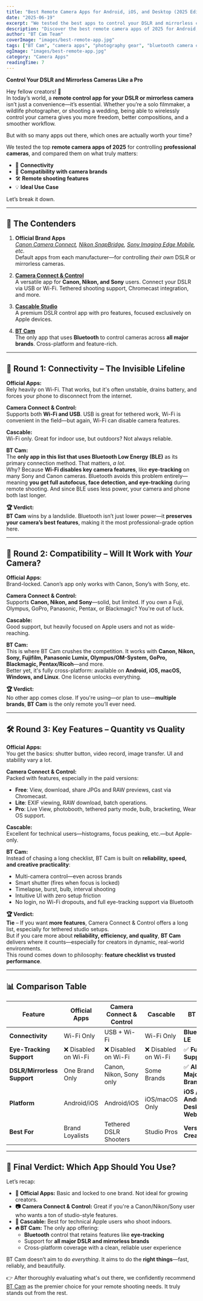 ```yaml
---
title: "Best Remote Camera Apps for Android, iOS, and Desktop (2025 Edition)"
date: "2025-06-19"
excerpt: "We tested the best apps to control your DSLR and mirrorless cameras remotely—find out which one wins in connectivity, compatibility, and real-world reliability."
description: "Discover the best remote camera apps of 2025 for Android, iOS, and desktop. Compare BT Cam, Camera Connect & Control, Cascable, and brand-specific apps for DSLR and mirrorless control."
author: "BT Cam Team"
coverImage: "images/best-remote-app.jpg"
tags: ["BT Cam", "camera apps", "photography gear", "bluetooth camera control", "DSLR remote app"]
ogImage: "images/best-remote-app.jpg"
category: "Camera Apps"
readingTime: 7
---
```


**Control Your DSLR and Mirrorless Cameras Like a Pro**

Hey fellow creators! 👋  
In today’s world, a **remote control app for your DSLR or mirrorless camera** isn’t just a convenience—it’s essential. Whether you’re a solo filmmaker, a wildlife photographer, or shooting a wedding, being able to wirelessly control your camera gives you more freedom, better compositions, and a smoother workflow.

But with so many apps out there, which ones are actually worth your time?

We tested the top **remote camera apps of 2025** for controlling **professional cameras**, and compared them on what truly matters:
- 🔌 **Connectivity**
- 🎥 **Compatibility with camera brands**
- 🛠️ **Remote shooting features**
- 💡 **Ideal Use Case**

Let’s break it down.

---

## 🏁 The Contenders

1. **Official Brand Apps**  
   *[Canon Camera Connect](https://app.ssw.imaging-saas.canon/app/en/cc.html), [Nikon SnapBridge](https://snapbridge.nikon.com), [Sony Imaging Edge Mobile](https://support.d-imaging.sony.co.jp/app/iemobile), etc.*  
   Default apps from each manufacturer—for controlling *their own* DSLR or mirrorless cameras.

2. **[Camera Connect & Control](https://www.rupiapps.com/Manual/Home.html)**  
   A versatile app for **Canon, Nikon, and Sony** users. Connect your DSLR via USB or Wi-Fi. Tethered shooting support, Chromecast integration, and more.

3. **[Cascable Studio](https://cascable.se/studio/)**  
   A premium DSLR control app with pro features, focused exclusively on Apple devices.

4. **[BT Cam](https://btcam.app)**  
   The only app that uses **Bluetooth** to control cameras across **all major brands**. Cross-platform and feature-rich.

---

## 🔌 Round 1: Connectivity – The Invisible Lifeline

**Official Apps:**  
Rely heavily on Wi-Fi. That works, but it's often unstable, drains battery, and forces your phone to disconnect from the internet.

**Camera Connect & Control:**  
Supports both **Wi-Fi and USB**. USB is great for tethered work, Wi-Fi is convenient in the field—but again, Wi-Fi can disable camera features.

**Cascable:**  
Wi-Fi only. Great for indoor use, but outdoors? Not always reliable.

**BT Cam:**  
The **only app in this list that uses Bluetooth Low Energy (BLE)** as its primary connection method. That matters, *a lot*.  
Why? Because **Wi-Fi disables key camera features**, like **eye-tracking** on many Sony and Canon cameras. Bluetooth avoids this problem entirely—meaning **you get full autofocus, face detection, and eye-tracking** during remote shooting. And since BLE uses less power, your camera and phone both last longer.

**🏆 Verdict:**  
**BT Cam** wins by a landslide. Bluetooth isn’t just lower power—it **preserves your camera’s best features**, making it the most professional-grade option here.

---

## 🔄 Round 2: Compatibility – Will It Work with *Your* Camera?

**Official Apps:**  
Brand-locked. Canon’s app only works with Canon, Sony’s with Sony, etc.

**Camera Connect & Control:**  
Supports **Canon, Nikon, and Sony**—solid, but limited. If you own a Fuji, Olympus, GoPro, Panasonic, Pentax, or Blackmagic? You're out of luck.

**Cascable:**  
Good support, but heavily focused on Apple users and not as wide-reaching.

**BT Cam:**  
This is where BT Cam crushes the competition. It works with **Canon, Nikon, Sony, Fujifilm, Panasonic Lumix, Olympus/OM-System, GoPro, Blackmagic, Pentax/Ricoh**—and more.  
Better yet, it's fully cross-platform: available on **Android, iOS, macOS, Windows, and Linux**. One license unlocks everything.

**🏆 Verdict:**  
No other app comes close. If you're using—or plan to use—**multiple brands**, **BT Cam** is the only remote you’ll ever need.

---

## 🛠️ Round 3: Key Features – Quantity vs Quality

**Official Apps:**  
You get the basics: shutter button, video record, image transfer. UI and stability vary a lot.

**Camera Connect & Control:**  
Packed with features, especially in the paid versions:
- **Free**: View, download, share JPGs and RAW previews, cast via Chromecast.
- **Lite**: EXIF viewing, RAW download, batch operations.
- **Pro**: Live View, photobooth, tethered party mode, bulb, bracketing, Wear OS support.

**Cascable:**  
Excellent for technical users—histograms, focus peaking, etc.—but Apple-only.

**BT Cam:**  
Instead of chasing a long checklist, BT Cam is built on **reliability, speed, and creative practicality**:
- Multi-camera control—even across brands
- Smart shutter (fires when focus is locked)
- Timelapse, burst, bulb, interval shooting
- Intuitive UI with zero setup friction
- No login, no Wi-Fi dropouts, and full eye-tracking support via Bluetooth

**🏆 Verdict:**  
**Tie** – If you want **more features**, Camera Connect & Control offers a long list, especially for tethered studio setups.  
But if you care more about **reliability, efficiency, and quality**, **BT Cam** delivers where it counts—especially for creators in dynamic, real-world environments.  
This round comes down to philosophy: **feature checklist vs trusted performance**.

---

## 📊 Comparison Table

| Feature           | Official Apps   | Camera Connect & Control | Cascable         | BT Cam |
|-------------------|------------------|----------------------------|------------------|----------------------|
| **Connectivity**  | Wi-Fi Only       | USB + Wi-Fi               | Wi-Fi Only       | **Bluetooth LE**     |
| **Eye-Tracking Support** | ❌ Disabled on Wi-Fi | ❌ Disabled on Wi-Fi | ❌ Disabled on Wi-Fi | ✅ **Fully Supported** |
| **DSLR/Mirrorless Support** | One Brand Only   | Canon, Nikon, Sony only | Some Brands | ✅ **All Major Brands** |
| **Platform**      | Android/iOS      | Android/iOS            | iOS/macOS Only   | **iOS / Android / Desktop / Web** |
| **Best For**      | Brand Loyalists  | Tethered DSLR Shooters    | Studio Pros      | **Versatile Creators**  |

---

## 🎯 Final Verdict: Which App Should You Use?

Let’s recap:

- **📸 Official Apps:** Basic and locked to one brand. Not ideal for growing creators.
- **📷 Camera Connect & Control:** Great if you're a Canon/Nikon/Sony user who wants a ton of studio-style features.
- **🎯 Cascable:** Best for technical Apple users who shoot indoors.
- **🔥 BT Cam:** The only app offering:
  - **Bluetooth** control that retains features like **eye-tracking**
  - Support for **all major DSLR and mirrorless brands**
  - Cross-platform coverage with a clean, reliable user experience

BT Cam doesn’t aim to do *everything*. It aims to do the **right things**—fast, reliably, and beautifully.

👉 After thoroughly evaluating what's out there, we confidently recommend [BT Cam](https://btcam.app) as the premier choice for your remote shooting needs. It truly stands out from the rest.